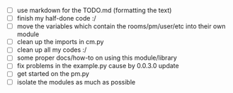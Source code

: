- [ ] use markdown for the TODO.md (formatting the text)
- [ ] finish my half-done code :/
- [ ] move the variables which contain the rooms/pm/user/etc into their own module
- [ ] clean up the imports in cm.py
- [ ] clean up all my codes :/
- [ ] some proper docs/how-to on using this module/library
- [ ] fix problems in the example.py cause by 0.0.3.0 update
- [ ] get started on the pm.py
- [ ] isolate the modules as much as possible
